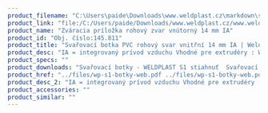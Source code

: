 ```yaml
---
product_filename: "C:\Users\paide\Downloads\www.weldplast.cz\markdown\svarovaci-botka-pvc-rohovy-svar-vnitrni-14-mm-ia.md"
product_link: "file:/C:/Users/paide/Downloads/www.weldplast.cz/www.weldplast.cz/sk/svarovaci-botka-pvc-rohovy-svar-vnitrni-14-mm-ia"
product_name: "Zváracia príložka rohový zvar vnútorný 14 mm IA"
product_id: "Obj. číslo:145.811"
product_title: "Svařovací botka PVC rohový svar vnitřní 14 mm IA | Weldplast"
product_desc: "IA = integrovaný prívod vzduchu Vhodné pre extrudéry : WELDPLAST S2FUSION 2FUSION 3FUSION 3C"
product_specs: ""
product_downloads: "Svařovací botky - WELDPLAST S1 stiahnuť  Svařovací botky - FUSION 2/3/3C WELDPLAST S2 stiahnuť  Svařovací botky - WELDPLAST S2 PVC S4 S6 stiahnuť"
product_href: "../files/wp-s1-botky-web.pdf ../files/wp-s1-botky-web.pdf ../files/prehled-botek-fusion-2-3-3c-weldplast-s21.pdf ../files/prehled-botek-fusion-2-3-3c-weldplast-s21.pdf ../files/prehled-botek-weldplast-s2pvc-s4-s62.pdf ../files/prehled-botek-weldplast-s2pvc-s4-s62.pdf"
product_desc_2: "IA = integrovaný prívod vzduchu Vhodné pre extrudéry : WELDPLAST S2FUSION 2FUSION 3FUSION 3C"
product_accessories: ""
product_similar: ""
---
```


